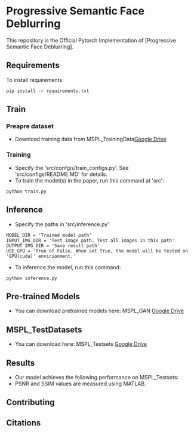 # Progressive Semantic Face Deblurring

This repository is the Official Pytorch Implementation of [Progressive Semantic Face Deblurring]. 

## Requirements
To install requirements:
```setup
pip install -r requirements.txt
```

## Train
### Preapre dataset
+ Download training data from MSPL_TrainingData[Google Drive](https://drive.google.com/drive/folders/1ZE5EAgYxW-KE0EGPGQfU8KHAv6qHV8gy?usp=sharing)
 

### Training
+ Specify the 'src/confgis/train_configs.py'. See 'src/configs/README.MD' for details. 
+ To train the model(s) in the paper, run this command at 'src':
```train
python train.py
```

## Inference
+ Specify the paths in 'src/inference.py'
```
MODEL_DIR = 'Trained model path'
INPUT_IMG_DIR = 'Test image path. Test all images in this path'
OUTPUT_IMG_DIR = 'Save result path'
USE_GPU = 'True of False. When set True, the model will be tested on 'GPU(cuda)' envirionment.'
```
+ To inference the model, run this command:
```inference
python inference.py
```

## Pre-trained Models
+ You can download pretrained models here: MSPL_GAN [Google Drive](https://drive.google.com/drive/folders/1W55HWWkv3PhexuRBa9xCVjdC6WWcc5al?usp=sharing)

## MSPL_TestDatasets
+ You can download here: MSPL_Testsets [Google Drive](https://drive.google.com/drive/folders/1522V-vcngc48PdIKNEee0jVb3uGKMVpd?usp=sharing)

## Results
+ Our model achieves the following performance on MSPL_Testsets:
+ PSNR and SSIM values are measured using MATLAB.
<!-- | Testset       | PSNR      | SSIM      |
| ------------- | --------- | --------- |
| MSPL_Center   |           |           |
| MSPL_Random   |           |           | -->

## Contributing

## Citations

